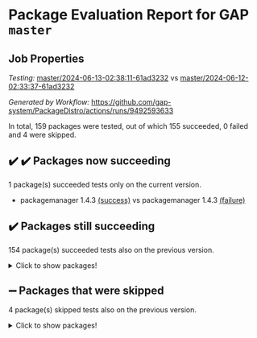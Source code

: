 # Package Evaluation Report for GAP `master`

## Job Properties

*Testing:* [master/2024-06-13-02:38:11-61ad3232](https://github.com/gap-system/PackageDistro/blob/data/reports/master/2024-06-13-02:38:11-61ad3232) vs [master/2024-06-12-02:33:37-61ad3232](https://github.com/gap-system/PackageDistro/blob/data/reports/master/2024-06-12-02:33:37-61ad3232)

*Generated by Workflow:* https://github.com/gap-system/PackageDistro/actions/runs/9492593633

In total, 159 packages were tested, out of which 155 succeeded, 0 failed and 4 were skipped.

## :heavy_check_mark: :heavy_check_mark: Packages now succeeding

1 package(s) succeeded tests only on the current version.
- packagemanager 1.4.3 [(success)](https://github.com/gap-system/PackageDistro/actions/runs/9492593633/job/26160194857) vs packagemanager 1.4.3 [(failure)](https://github.com/gap-system/PackageDistro/actions/runs/9475626648/job/26107427074)

## :heavy_check_mark: Packages still succeeding

154 package(s) succeeded tests also on the previous version.
<details><summary>Click to show packages!</summary>

- 4ti2interface 2023.02-04 [(success)](https://github.com/gap-system/PackageDistro/actions/runs/9492593633/job/26160175053)
- ace 5.6.2 [(success)](https://github.com/gap-system/PackageDistro/actions/runs/9492593633/job/26160177437)
- aclib 1.3.2 [(success)](https://github.com/gap-system/PackageDistro/actions/runs/9492593633/job/26160178071)
- agt 0.3.1 [(success)](https://github.com/gap-system/PackageDistro/actions/runs/9492593633/job/26160178629)
- alnuth 3.2.1 [(success)](https://github.com/gap-system/PackageDistro/actions/runs/9492593633/job/26160178897)
- anupq 3.3.0 [(success)](https://github.com/gap-system/PackageDistro/actions/runs/9492593633/job/26160179954)
- atlasrep 2.1.8 [(success)](https://github.com/gap-system/PackageDistro/actions/runs/9492593633/job/26160180999)
- autodoc 2023.06.19 [(success)](https://github.com/gap-system/PackageDistro/actions/runs/9492593633/job/26160181169)
- automata 1.15 [(success)](https://github.com/gap-system/PackageDistro/actions/runs/9492593633/job/26160181343)
- automgrp 1.3.2 [(success)](https://github.com/gap-system/PackageDistro/actions/runs/9492593633/job/26160181484)
- autpgrp 1.11 [(success)](https://github.com/gap-system/PackageDistro/actions/runs/9492593633/job/26160181622)
- cap 2024.06-02 [(success)](https://github.com/gap-system/PackageDistro/actions/runs/9492593633/job/26160181780)
- caratinterface 2.3.6 [(success)](https://github.com/gap-system/PackageDistro/actions/runs/9492593633/job/26160181950)
- cddinterface 2022.11.01 [(success)](https://github.com/gap-system/PackageDistro/actions/runs/9492593633/job/26160182084)
- circle 1.6.6 [(success)](https://github.com/gap-system/PackageDistro/actions/runs/9492593633/job/26160182219)
- classicpres 1.22 [(success)](https://github.com/gap-system/PackageDistro/actions/runs/9492593633/job/26160182354)
- cohomolo 1.6.11 [(success)](https://github.com/gap-system/PackageDistro/actions/runs/9492593633/job/26160182471)
- congruence 1.2.6 [(success)](https://github.com/gap-system/PackageDistro/actions/runs/9492593633/job/26160182591)
- corelg 1.56 [(success)](https://github.com/gap-system/PackageDistro/actions/runs/9492593633/job/26160182721)
- crime 1.6 [(success)](https://github.com/gap-system/PackageDistro/actions/runs/9492593633/job/26160182878)
- crisp 1.4.6 [(success)](https://github.com/gap-system/PackageDistro/actions/runs/9492593633/job/26160183019)
- crypting 0.10.4 [(success)](https://github.com/gap-system/PackageDistro/actions/runs/9492593633/job/26160183165)
- cryst 4.1.27 [(success)](https://github.com/gap-system/PackageDistro/actions/runs/9492593633/job/26160183330)
- crystcat 1.1.10 [(success)](https://github.com/gap-system/PackageDistro/actions/runs/9492593633/job/26160183474)
- ctbllib 1.3.9 [(success)](https://github.com/gap-system/PackageDistro/actions/runs/9492593633/job/26160183601)
- cubefree 1.19 [(success)](https://github.com/gap-system/PackageDistro/actions/runs/9492593633/job/26160183731)
- curlinterface 2.3.2 [(success)](https://github.com/gap-system/PackageDistro/actions/runs/9492593633/job/26160183882)
- cvec 2.8.1 [(success)](https://github.com/gap-system/PackageDistro/actions/runs/9492593633/job/26160184011)
- datastructures 0.3.0 [(success)](https://github.com/gap-system/PackageDistro/actions/runs/9492593633/job/26160184142)
- deepthought 1.0.6 [(success)](https://github.com/gap-system/PackageDistro/actions/runs/9492593633/job/26160184252)
- design 1.8 [(success)](https://github.com/gap-system/PackageDistro/actions/runs/9492593633/job/26160184404)
- difsets 2.3.1 [(success)](https://github.com/gap-system/PackageDistro/actions/runs/9492593633/job/26160184575)
- digraphs 1.7.1 [(success)](https://github.com/gap-system/PackageDistro/actions/runs/9492593633/job/26160184718)
- edim 1.3.8 [(success)](https://github.com/gap-system/PackageDistro/actions/runs/9492593633/job/26160184877)
- example 4.3.4 [(success)](https://github.com/gap-system/PackageDistro/actions/runs/9492593633/job/26160185036)
- examplesforhomalg 2023.10-01 [(success)](https://github.com/gap-system/PackageDistro/actions/runs/9492593633/job/26160185188)
- factint 1.6.3 [(success)](https://github.com/gap-system/PackageDistro/actions/runs/9492593633/job/26160185319)
- ferret 1.0.11 [(success)](https://github.com/gap-system/PackageDistro/actions/runs/9492593633/job/26160185459)
- fga 1.5.0 [(success)](https://github.com/gap-system/PackageDistro/actions/runs/9492593633/job/26160185587)
- fining 1.5.6 [(success)](https://github.com/gap-system/PackageDistro/actions/runs/9492593633/job/26160185731)
- float 1.0.4 [(success)](https://github.com/gap-system/PackageDistro/actions/runs/9492593633/job/26160185857)
- format 1.4.4 [(success)](https://github.com/gap-system/PackageDistro/actions/runs/9492593633/job/26160185996)
- forms 1.2.11 [(success)](https://github.com/gap-system/PackageDistro/actions/runs/9492593633/job/26160186116)
- fplsa 1.2.6 [(success)](https://github.com/gap-system/PackageDistro/actions/runs/9492593633/job/26160186273)
- fr 2.4.13 [(success)](https://github.com/gap-system/PackageDistro/actions/runs/9492593633/job/26160186428)
- francy 2.0.3 [(success)](https://github.com/gap-system/PackageDistro/actions/runs/9492593633/job/26160186589)
- fwtree 1.3 [(success)](https://github.com/gap-system/PackageDistro/actions/runs/9492593633/job/26160186735)
- gapdoc 1.6.7 [(success)](https://github.com/gap-system/PackageDistro/actions/runs/9492593633/job/26160186860)
- gauss 2023.02-04 [(success)](https://github.com/gap-system/PackageDistro/actions/runs/9492593633/job/26160187014)
- gaussforhomalg 2023.11-01 [(success)](https://github.com/gap-system/PackageDistro/actions/runs/9492593633/job/26160187148)
- gbnp 1.0.5 [(success)](https://github.com/gap-system/PackageDistro/actions/runs/9492593633/job/26160187303)
- generalizedmorphismsforcap 2024.04-01 [(success)](https://github.com/gap-system/PackageDistro/actions/runs/9492593633/job/26160187436)
- genss 1.6.8 [(success)](https://github.com/gap-system/PackageDistro/actions/runs/9492593633/job/26160187554)
- gradedmodules 2024.01-01 [(success)](https://github.com/gap-system/PackageDistro/actions/runs/9492593633/job/26160187674)
- gradedringforhomalg 2023.08-01 [(success)](https://github.com/gap-system/PackageDistro/actions/runs/9492593633/job/26160187788)
- grape 4.9.0 [(success)](https://github.com/gap-system/PackageDistro/actions/runs/9492593633/job/26160187886)
- groupoids 1.74 [(success)](https://github.com/gap-system/PackageDistro/actions/runs/9492593633/job/26160187991)
- grpconst 2.6.5 [(success)](https://github.com/gap-system/PackageDistro/actions/runs/9492593633/job/26160188137)
- guarana 0.96.3 [(success)](https://github.com/gap-system/PackageDistro/actions/runs/9492593633/job/26160188271)
- guava 3.19 [(success)](https://github.com/gap-system/PackageDistro/actions/runs/9492593633/job/26160188401)
- hap 1.62 [(success)](https://github.com/gap-system/PackageDistro/actions/runs/9492593633/job/26160188537)
- hapcryst 0.1.15 [(success)](https://github.com/gap-system/PackageDistro/actions/runs/9492593633/job/26160188669)
- hecke 1.5.3 [(success)](https://github.com/gap-system/PackageDistro/actions/runs/9492593633/job/26160188822)
- help 4.0 [(success)](https://github.com/gap-system/PackageDistro/actions/runs/9492593633/job/26160188964)
- homalg 2024.01-01 [(success)](https://github.com/gap-system/PackageDistro/actions/runs/9492593633/job/26160189116)
- homalgtocas 2023.11-01 [(success)](https://github.com/gap-system/PackageDistro/actions/runs/9492593633/job/26160189243)
- idrel 2.47 [(success)](https://github.com/gap-system/PackageDistro/actions/runs/9492593633/job/26160189375)
- images 1.3.2 [(success)](https://github.com/gap-system/PackageDistro/actions/runs/9492593633/job/26160189516)
- intpic 0.3.0 [(success)](https://github.com/gap-system/PackageDistro/actions/runs/9492593633/job/26160189663)
- io 4.8.2 [(success)](https://github.com/gap-system/PackageDistro/actions/runs/9492593633/job/26160189833)
- io_forhomalg 2023.02-04 [(success)](https://github.com/gap-system/PackageDistro/actions/runs/9492593633/job/26160189959)
- irredsol 1.4.4 [(success)](https://github.com/gap-system/PackageDistro/actions/runs/9492593633/job/26160190136)
- json 2.2.1 [(success)](https://github.com/gap-system/PackageDistro/actions/runs/9492593633/job/26160190291)
- jupyterkernel 1.5.0 [(success)](https://github.com/gap-system/PackageDistro/actions/runs/9492593633/job/26160190417)
- jupyterviz 1.5.6 [(success)](https://github.com/gap-system/PackageDistro/actions/runs/9492593633/job/26160190613)
- kan 1.37 [(success)](https://github.com/gap-system/PackageDistro/actions/runs/9492593633/job/26160190781)
- kbmag 1.5.11 [(success)](https://github.com/gap-system/PackageDistro/actions/runs/9492593633/job/26160190960)
- laguna 3.9.6 [(success)](https://github.com/gap-system/PackageDistro/actions/runs/9492593633/job/26160191120)
- liealgdb 2.2.1 [(success)](https://github.com/gap-system/PackageDistro/actions/runs/9492593633/job/26160191276)
- liepring 2.9.1 [(success)](https://github.com/gap-system/PackageDistro/actions/runs/9492593633/job/26160191440)
- liering 2.4.2 [(success)](https://github.com/gap-system/PackageDistro/actions/runs/9492593633/job/26160191646)
- linearalgebraforcap 2024.06-01 [(success)](https://github.com/gap-system/PackageDistro/actions/runs/9492593633/job/26160191809)
- lins 0.9 [(success)](https://github.com/gap-system/PackageDistro/actions/runs/9492593633/job/26160191960)
- localizeringforhomalg 2023.10-01 [(success)](https://github.com/gap-system/PackageDistro/actions/runs/9492593633/job/26160192125)
- loops 3.4.3 [(success)](https://github.com/gap-system/PackageDistro/actions/runs/9492593633/job/26160192279)
- lpres 1.0.3 [(success)](https://github.com/gap-system/PackageDistro/actions/runs/9492593633/job/26160192435)
- majoranaalgebras 1.5.1 [(success)](https://github.com/gap-system/PackageDistro/actions/runs/9492593633/job/26160192574)
- mapclass 1.4.6 [(success)](https://github.com/gap-system/PackageDistro/actions/runs/9492593633/job/26160192741)
- matgrp 0.70 [(success)](https://github.com/gap-system/PackageDistro/actions/runs/9492593633/job/26160192871)
- matricesforhomalg 2024.02-01 [(success)](https://github.com/gap-system/PackageDistro/actions/runs/9492593633/job/26160193003)
- modisom 2.5.4 [(success)](https://github.com/gap-system/PackageDistro/actions/runs/9492593633/job/26160193151)
- modulepresentationsforcap 2024.04-01 [(success)](https://github.com/gap-system/PackageDistro/actions/runs/9492593633/job/26160193278)
- modules 2024.01-01 [(success)](https://github.com/gap-system/PackageDistro/actions/runs/9492593633/job/26160193394)
- monoidalcategories 2024.06-01 [(success)](https://github.com/gap-system/PackageDistro/actions/runs/9492593633/job/26160193515)
- nconvex 2022.09-01 [(success)](https://github.com/gap-system/PackageDistro/actions/runs/9492593633/job/26160193640)
- nilmat 1.4.2 [(success)](https://github.com/gap-system/PackageDistro/actions/runs/9492593633/job/26160193768)
- nock 1.5 [(success)](https://github.com/gap-system/PackageDistro/actions/runs/9492593633/job/26160193907)
- normalizinterface 1.3.6 [(success)](https://github.com/gap-system/PackageDistro/actions/runs/9492593633/job/26160194080)
- nq 2.5.11 [(success)](https://github.com/gap-system/PackageDistro/actions/runs/9492593633/job/26160194255)
- numericalsgps 1.3.1 [(success)](https://github.com/gap-system/PackageDistro/actions/runs/9492593633/job/26160194420)
- openmath 11.5.3 [(success)](https://github.com/gap-system/PackageDistro/actions/runs/9492593633/job/26160194571)
- orb 4.9.0 [(success)](https://github.com/gap-system/PackageDistro/actions/runs/9492593633/job/26160194721)
- patternclass 2.4.3 [(success)](https://github.com/gap-system/PackageDistro/actions/runs/9492593633/job/26160194997)
- permut 2.0.5 [(success)](https://github.com/gap-system/PackageDistro/actions/runs/9492593633/job/26160195155)
- polenta 1.3.10 [(success)](https://github.com/gap-system/PackageDistro/actions/runs/9492593633/job/26160195306)
- polymaking 0.8.7 [(success)](https://github.com/gap-system/PackageDistro/actions/runs/9492593633/job/26160195453)
- primgrp 3.4.4 [(success)](https://github.com/gap-system/PackageDistro/actions/runs/9492593633/job/26160195660)
- profiling 2.5.4 [(success)](https://github.com/gap-system/PackageDistro/actions/runs/9492593633/job/26160195821)
- qdistrnd 0.9.4 [(success)](https://github.com/gap-system/PackageDistro/actions/runs/9492593633/job/26160196004)
- qpa 1.35 [(success)](https://github.com/gap-system/PackageDistro/actions/runs/9492593633/job/26160196175)
- quagroup 1.8.4 [(success)](https://github.com/gap-system/PackageDistro/actions/runs/9492593633/job/26160196308)
- radiroot 2.9 [(success)](https://github.com/gap-system/PackageDistro/actions/runs/9492593633/job/26160196474)
- rcwa 4.7.1 [(success)](https://github.com/gap-system/PackageDistro/actions/runs/9492593633/job/26160196613)
- rds 1.8 [(success)](https://github.com/gap-system/PackageDistro/actions/runs/9492593633/job/26160196778)
- recog 1.4.2 [(success)](https://github.com/gap-system/PackageDistro/actions/runs/9492593633/job/26160196918)
- repndecomp 1.3.0 [(success)](https://github.com/gap-system/PackageDistro/actions/runs/9492593633/job/26160197033)
- repsn 3.1.2 [(success)](https://github.com/gap-system/PackageDistro/actions/runs/9492593633/job/26160197155)
- resclasses 4.7.3 [(success)](https://github.com/gap-system/PackageDistro/actions/runs/9492593633/job/26160197258)
- ringsforhomalg 2023.11-02 [(success)](https://github.com/gap-system/PackageDistro/actions/runs/9492593633/job/26160197367)
- sco 2023.08-01 [(success)](https://github.com/gap-system/PackageDistro/actions/runs/9492593633/job/26160197507)
- scscp 2.4.2 [(success)](https://github.com/gap-system/PackageDistro/actions/runs/9492593633/job/26160197661)
- semigroups 5.3.7 [(success)](https://github.com/gap-system/PackageDistro/actions/runs/9492593633/job/26160197808)
- sglppow 2.4 [(success)](https://github.com/gap-system/PackageDistro/actions/runs/9492593633/job/26160197927)
- sgpviz 0.999.5 [(success)](https://github.com/gap-system/PackageDistro/actions/runs/9492593633/job/26160198069)
- simpcomp 2.1.14 [(success)](https://github.com/gap-system/PackageDistro/actions/runs/9492593633/job/26160198237)
- singular 2024.06.03 [(success)](https://github.com/gap-system/PackageDistro/actions/runs/9492593633/job/26160198389)
- sl2reps 1.1 [(success)](https://github.com/gap-system/PackageDistro/actions/runs/9492593633/job/26160198518)
- sla 1.5.3 [(success)](https://github.com/gap-system/PackageDistro/actions/runs/9492593633/job/26160198663)
- smallgrp 1.5.3 [(success)](https://github.com/gap-system/PackageDistro/actions/runs/9492593633/job/26160198779)
- smallsemi 0.7.0 [(success)](https://github.com/gap-system/PackageDistro/actions/runs/9492593633/job/26160198904)
- sonata 2.9.6 [(success)](https://github.com/gap-system/PackageDistro/actions/runs/9492593633/job/26160199147)
- sophus 1.27 [(success)](https://github.com/gap-system/PackageDistro/actions/runs/9492593633/job/26160199306)
- sotgrps 1.2 [(success)](https://github.com/gap-system/PackageDistro/actions/runs/9492593633/job/26160199445)
- spinsym 1.5.2 [(success)](https://github.com/gap-system/PackageDistro/actions/runs/9492593633/job/26160199563)
- standardff 1.0 [(success)](https://github.com/gap-system/PackageDistro/actions/runs/9492593633/job/26160199766)
- symbcompcc 1.3.2 [(success)](https://github.com/gap-system/PackageDistro/actions/runs/9492593633/job/26160200187)
- thelma 1.3 [(success)](https://github.com/gap-system/PackageDistro/actions/runs/9492593633/job/26160200317)
- tomlib 1.2.11 [(success)](https://github.com/gap-system/PackageDistro/actions/runs/9492593633/job/26160200475)
- toolsforhomalg 2023.11-01 [(success)](https://github.com/gap-system/PackageDistro/actions/runs/9492593633/job/26160200611)
- toric 1.9.5 [(success)](https://github.com/gap-system/PackageDistro/actions/runs/9492593633/job/26160200793)
- toricvarieties 2022.07.13 [(success)](https://github.com/gap-system/PackageDistro/actions/runs/9492593633/job/26160200952)
- transgrp 3.6.5 [(success)](https://github.com/gap-system/PackageDistro/actions/runs/9492593633/job/26160201117)
- typeset 1.2.2 [(success)](https://github.com/gap-system/PackageDistro/actions/runs/9492593633/job/26160201260)
- ugaly 4.1.3 [(success)](https://github.com/gap-system/PackageDistro/actions/runs/9492593633/job/26160201410)
- unipot 1.5 [(success)](https://github.com/gap-system/PackageDistro/actions/runs/9492593633/job/26160201519)
- unitlib 4.2.0 [(success)](https://github.com/gap-system/PackageDistro/actions/runs/9492593633/job/26160201723)
- utils 0.85 [(success)](https://github.com/gap-system/PackageDistro/actions/runs/9492593633/job/26160201863)
- uuid 0.7 [(success)](https://github.com/gap-system/PackageDistro/actions/runs/9492593633/job/26160202003)
- walrus 0.9991 [(success)](https://github.com/gap-system/PackageDistro/actions/runs/9492593633/job/26160202152)
- wedderga 4.10.5 [(success)](https://github.com/gap-system/PackageDistro/actions/runs/9492593633/job/26160202313)
- xmod 2.92 [(success)](https://github.com/gap-system/PackageDistro/actions/runs/9492593633/job/26160202453)
- xmodalg 1.23 [(success)](https://github.com/gap-system/PackageDistro/actions/runs/9492593633/job/26160202610)
- yangbaxter 0.10.3 [(success)](https://github.com/gap-system/PackageDistro/actions/runs/9492593633/job/26160202769)
- zeromqinterface 0.14 [(success)](https://github.com/gap-system/PackageDistro/actions/runs/9492593633/job/26160202912)
</details>

## :heavy_minus_sign: Packages that were skipped

4 package(s) skipped tests also on the previous version.
<details><summary>Click to show packages!</summary>

- browse 1.8.21 [(skipped)](https://github.com/gap-system/PackageDistro/actions/runs/9492593633/job/26159960790)
- itc 1.5.1 [(skipped)](https://github.com/gap-system/PackageDistro/actions/runs/9492593633/job/26159960790)
- polycyclic 2.16 [(skipped)](https://github.com/gap-system/PackageDistro/actions/runs/9492593633/job/26159960790)
- xgap 4.32 [(skipped)](https://github.com/gap-system/PackageDistro/actions/runs/9492593633/job/26159960790)
</details>


